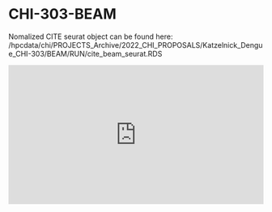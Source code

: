 # CHI-303-BEAM

Nomalized CITE seurat object can be found here:
/hpcdata/chi/PROJECTS_Archive/2022_CHI_PROPOSALS/Katzelnick_Dengue_CHI-303/BEAM/RUN/cite_beam_seurat.RDS


<div style="position:relative;height:0;width:100%;overflow:hidden;box-sizing:border-box;padding-bottom:calc(54.629629629629626% - 0px)"><iframe src="https://www.guidejar.com/embed/4ce7d806-3ff2-4821-b21b-b2b854c0a062?type=1&controls=off" width="100%" height="100%" style="position:absolute;inset:0" allowfullscreen frameborder="0"></iframe></div>
